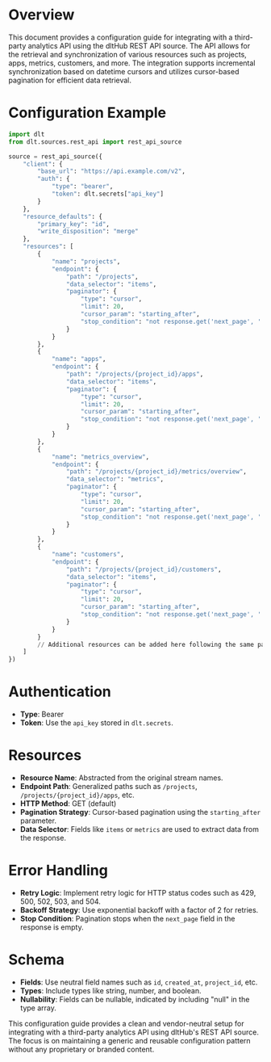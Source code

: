 # Overview

This document provides a configuration guide for integrating with a third-party analytics API using the dltHub REST API source. The API allows for the retrieval and synchronization of various resources such as projects, apps, metrics, customers, and more. The integration supports incremental synchronization based on datetime cursors and utilizes cursor-based pagination for efficient data retrieval.

# Configuration Example

```python
import dlt
from dlt.sources.rest_api import rest_api_source

source = rest_api_source({
    "client": {
        "base_url": "https://api.example.com/v2",
        "auth": {
            "type": "bearer",
            "token": dlt.secrets["api_key"]
        }
    },
    "resource_defaults": {
        "primary_key": "id",
        "write_disposition": "merge"
    },
    "resources": [
        {
            "name": "projects",
            "endpoint": {
                "path": "/projects",
                "data_selector": "items",
                "paginator": {
                    "type": "cursor",
                    "limit": 20,
                    "cursor_param": "starting_after",
                    "stop_condition": "not response.get('next_page', '')"
                }
            }
        },
        {
            "name": "apps",
            "endpoint": {
                "path": "/projects/{project_id}/apps",
                "data_selector": "items",
                "paginator": {
                    "type": "cursor",
                    "limit": 20,
                    "cursor_param": "starting_after",
                    "stop_condition": "not response.get('next_page', '')"
                }
            }
        },
        {
            "name": "metrics_overview",
            "endpoint": {
                "path": "/projects/{project_id}/metrics/overview",
                "data_selector": "metrics",
                "paginator": {
                    "type": "cursor",
                    "limit": 20,
                    "cursor_param": "starting_after",
                    "stop_condition": "not response.get('next_page', '')"
                }
            }
        },
        {
            "name": "customers",
            "endpoint": {
                "path": "/projects/{project_id}/customers",
                "data_selector": "items",
                "paginator": {
                    "type": "cursor",
                    "limit": 20,
                    "cursor_param": "starting_after",
                    "stop_condition": "not response.get('next_page', '')"
                }
            }
        }
        // Additional resources can be added here following the same pattern
    ]
})
```

# Authentication

- **Type**: Bearer
- **Token**: Use the `api_key` stored in `dlt.secrets`.

# Resources

- **Resource Name**: Abstracted from the original stream names.
- **Endpoint Path**: Generalized paths such as `/projects`, `/projects/{project_id}/apps`, etc.
- **HTTP Method**: GET (default)
- **Pagination Strategy**: Cursor-based pagination using the `starting_after` parameter.
- **Data Selector**: Fields like `items` or `metrics` are used to extract data from the response.

# Error Handling

- **Retry Logic**: Implement retry logic for HTTP status codes such as 429, 500, 502, 503, and 504.
- **Backoff Strategy**: Use exponential backoff with a factor of 2 for retries.
- **Stop Condition**: Pagination stops when the `next_page` field in the response is empty.

# Schema

- **Fields**: Use neutral field names such as `id`, `created_at`, `project_id`, etc.
- **Types**: Include types like string, number, and boolean.
- **Nullability**: Fields can be nullable, indicated by including "null" in the type array.

This configuration guide provides a clean and vendor-neutral setup for integrating with a third-party analytics API using dltHub's REST API source. The focus is on maintaining a generic and reusable configuration pattern without any proprietary or branded content.